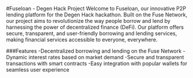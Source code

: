 #Fuseloan - Degen Hack Project
Welcome to Fuseloan, our innovative P2P lending platform for the Degen Hack hackathon. Built on the Fuse Network, our project aims to revolutionize the way people borrow and lend by harnessing the power of decentralized finance (DeFi). Our platform offers secure, transparent, and user-friendly borrowing and lending services, making financial services accessible to everyone, everywhere.

###Features
-Decentralized borrowing and lending on the Fuse Network
-Dynamic interest rates based on market demand
-Secure and transparent transactions with smart contracts
-Easy integration with popular wallets for seamless user experience
